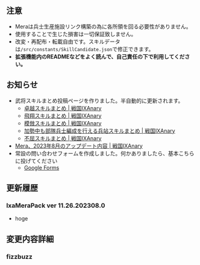 ## 注意

- Meraは兵士生産施設リンク構築の為に各所領を回る必要性がありません。
- 使用することで生じた損害は一切保証致しません。
- 改変・再配布・転載自由です。スキルデータは`/src/constants/SkillCandidate.json`で修正できます。
- **拡張機能内のREADMEなどをよく読んで、自己責任の下で利用してください。**

## お知らせ

- 武将スキルまとめ投稿ページを作りました。半自動的に更新されます。
  - [卓越スキルまとめ | 戦国IXAnary](https://ixanary.com/entry/takuetsu-skills/)  
  - [飛翔スキルまとめ | 戦国IXAnary](https://ixanary.com/entry/hisho-skills/)
  - [模倣スキルまとめ | 戦国IXAnary](https://ixanary.com/entry/imitation-skills/)
  - [加勢中も部隊兵士編成を行える兵站スキルまとめ | 戦国IXAnary](https://ixanary.com/entry/heitan-skills/)
  - [不屈スキルまとめ | 戦国IXAnary](https://ixanary.com/entry/hukutsu-skills/)
- [Mera、2023年8月のアップデート内容 | 戦国IXAnary](https://ixanary.com/entry/update-mera-8/)
- 常設の問い合わせフォームを作成しました。何かありましたら、基本こちらに投げてください
  - [Google Forms](https://forms.gle/B3VuPaSd1DeRkNHq6)

## 更新履歴

### IxaMeraPack ver 11.26.202308.0

- hoge

## 変更内容詳細

### fizzbuzz
